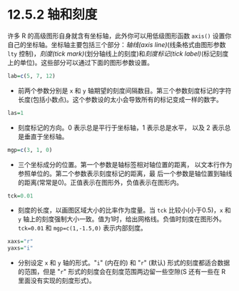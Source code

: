 # 12.5.2 轴和刻度

许多 R 的高级图形自身就含有坐标轴，此外你可以用低级图形函数 `axis()` 设置你自己的坐标轴。坐标轴主要包括三个部分：*轴线(axis line)*(线条格式由图形参数 `lty` 控制)，*刻度(tick mark)*(划分轴线上的刻度)和*刻度标记(tick label)*(标记刻度上的单位)。这些部分可以通过下面的图形参数设置。

```R
lab=c(5, 7, 12)
```

* 前两个参数分别是 `x` 和 `y` 轴期望的刻度间隔数目。第三个参数刻度标记的字符长度(包括小数点)。这个参数设的太小会导致所有的标记变成一样的数字。

```R
las=1
```

* 刻度标记的方向。0 表示总是平行于坐标轴，1 表示总是水平， 以及 2 表示总是垂直于坐标轴。

```R
mgp=c(3, 1, 0)
```

* 三个坐标成分的位置。第一个参数是轴标签相对轴位置的距离， 以文本行作为参照单位的。第二个参数表示刻度标记的距离，最 后一个参数是轴位置到轴线的距离(常常是0)。正值表示在图形外，负值表示在图形内。

```R
tck=0.01
```

* 刻度的长度，以画图区域大小的比率作为度量。当 `tck` 比较小(小于0.5)，`x` 和 `y` 轴上的刻度强制大小一致。值为1时，给出网格线。负值时刻度在图形外。`tck=0.01` 和 `mgp=c(1,-1.5,0)` 表示内部刻度。

```R
xaxs="r"
yaxs="i"
```

* 分别设定 `x`  和 `y` 轴的形式。"`i`" (内在的) 和 "`r`" (默认) 形式的刻度都适合数据的范围，但是 "`r`" 形式的刻度会在刻度范围两边留一些空隙(S 还有一些在 R 里面没有实现的刻度形式)。